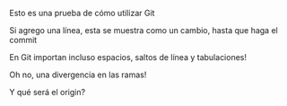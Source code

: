 Esto es una prueba de cómo utilizar Git

Si agrego una línea, esta se muestra como un cambio, hasta que haga el commit

En Git importan incluso espacios, saltos de línea y tabulaciones!

Oh no, una divergencia en las ramas!

Y qué será el origin?